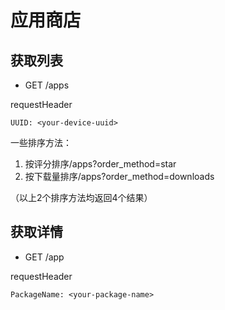 # 应用商店

## 获取列表

* GET /apps

requestHeader

```
UUID: <your-device-uuid>
```
一些排序方法：
1. 按评分排序/apps?order_method=star
2. 按下载量排序/apps?order_method=downloads

（以上2个排序方法均返回4个结果）

## 获取详情

* GET /app

requestHeader
```
PackageName: <your-package-name>
```
